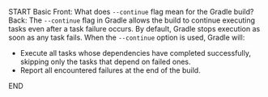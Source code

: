 START
Basic
Front: 
What does `--continue` flag mean for the Gradle build?
Back: 
The `--continue` flag in Gradle allows the build to continue executing tasks even after a task failure occurs. By default, Gradle stops execution as soon as any task fails. When the `--continue` option is used, Gradle will:
* Execute all tasks whose dependencies have completed successfully, skipping only the tasks that depend on failed ones.
* Report all encountered failures at the end of the build.
<!--ID: 1745222218938-->
END
